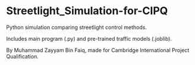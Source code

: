 # Streetlight_Simulation-for-CIPQ
Python simulation comparing streetlight control methods.

Includes main program (.py) and pre-trained traffic models (.joblib).

By Muhammad Zayyam Bin Faiq, made for Cambridge International Project Qualification.

